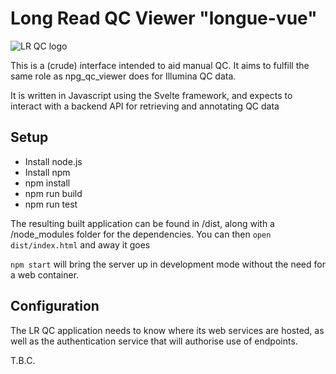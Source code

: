 # Long Read QC Viewer "longue-vue"

![LR QC logo](./static/placeholder-logo.png)

This is a (crude) interface intended to aid manual QC. It aims to fulfill the same role as npg_qc_viewer does for Illumina QC data.

It is written in Javascript using the Svelte framework, and expects to interact with a backend API for retrieving and annotating QC data

## Setup

- Install node.js
- Install npm
- npm install
- npm run build
- npm run test

The resulting built application can be found in /dist, along with a /node_modules folder for the dependencies. You can then `open dist/index.html` and away it goes

`npm start` will bring the server up in development mode without the need for a web container.

## Configuration

The LR QC application needs to know where its web services are hosted, as well as the authentication service that will authorise use of endpoints.

T.B.C.
